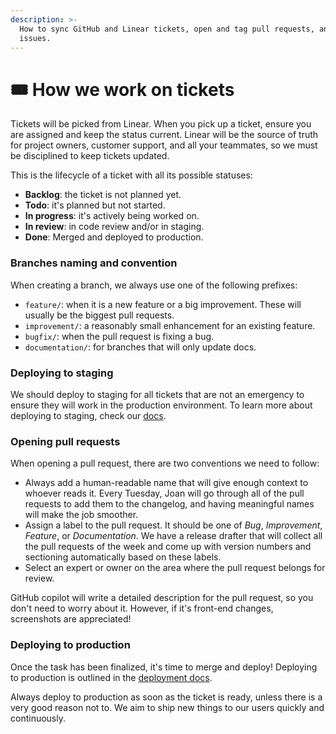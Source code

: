 ```yaml
---
description: >-
  How to sync GitHub and Linear tickets, open and tag pull requests, and update
  issues.
---
```


# 🎟 How we work on tickets

Tickets will be picked from Linear. When you pick up a ticket, ensure you are assigned and keep the status current. Linear will be the source of truth for project owners, customer support, and all your teammates, so we must be disciplined to keep tickets updated.

This is the lifecycle of a ticket with all its possible statuses:

* **Backlog**: the ticket is not planned yet.
* **Todo**: it's planned but not started.
* **In progress**: it's actively being worked on.
* **In review**: in code review and/or in staging.
* **Done**: Merged and deployed to production.

### Branches naming and convention

When creating a branch, we always use one of the following prefixes:

* `feature/`: when it is a new feature or a big improvement. These will usually be the biggest pull requests.
* `improvement/`: a reasonably small enhancement for an existing feature.
* `bugfix/`: when the pull request is fixing a bug.
* `documentation/`: for branches that will only update docs.

### Deploying to staging

We should deploy to staging for all tickets that are not an emergency to ensure they will work in the production environment. To learn more about deploying to staging, check our [docs](https://docs.crowd.dev/technical-docs/deployment).

### Opening pull requests

When opening a pull request, there are two conventions we need to follow:

* Always add a human-readable name that will give enough context to whoever reads it. Every Tuesday, Joan will go through all of the pull requests to add them to the changelog, and having meaningful names will make the job smoother.
* Assign a label to the pull request. It should be one of _Bug_, _Improvement_, _Feature_, or _Documentation_. We have a release drafter that will collect all the pull requests of the week and come up with version numbers and sectioning automatically based on these labels.
* Select an expert or owner on the area where the pull request belongs for review.

GitHub copilot will write a detailed description for the pull request, so you don't need to worry about it. However, if it's front-end changes, screenshots are appreciated!

### Deploying to production

Once the task has been finalized, it's time to merge and deploy! Deploying to production is outlined in the [deployment docs](https://docs.crowd.dev/technical-docs/deployment).

Always deploy to production as soon as the ticket is ready, unless there is a very good reason not to. We aim to ship new things to our users quickly and continuously.
